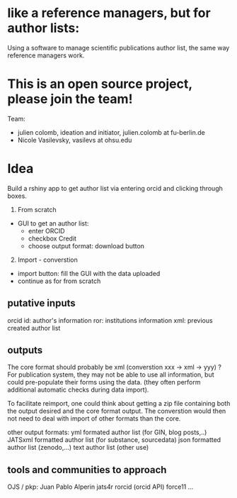 # like a reference managers, but for author lists:

Using a software to manage scientific publications author list, the same way reference managers work.


# This is an open source project, please join the team!

Team:
- julien colomb, ideation and initiator, julien.colomb at fu-berlin.de
- Nicole Vasilevsky, vasilevs at ohsu.edu


# Idea

Build a rshiny app to get author list via entering orcid and clicking through boxes.

1. From scratch

- GUI to get an author list:
    - enter ORCID
    - checkbox Credit
    - choose output format: download button

2. Import - converstion

- import button: fill the GUI with the data uploaded
- continue as for from scratch


## putative inputs

orcid id: author's information
ror: institutions information
xml: previous created author list

## outputs

The core format should probably be xml (converstion xxx -> xml -> yyy) ?
For publication system, they may not be able to use all information, but could pre-populate their forms using the data. (they often perform additional automatic checks during data import).

To facilitate reimport, one could think about getting a zip file containing both the output desired and the core format output. The converstion would then not need to deal with import of other formats than the core.


other output formats:
yml formated author list (for GIN, blog posts,..)
JATSxml formatted author list (for substance, sourcedata)
json formatted author list (zenodo,...)
text author list (other use)

## tools and communities to approach

OJS / pkp: Juan Pablo Alperin
jats4r
rorcid (orcid API)
force11
...
